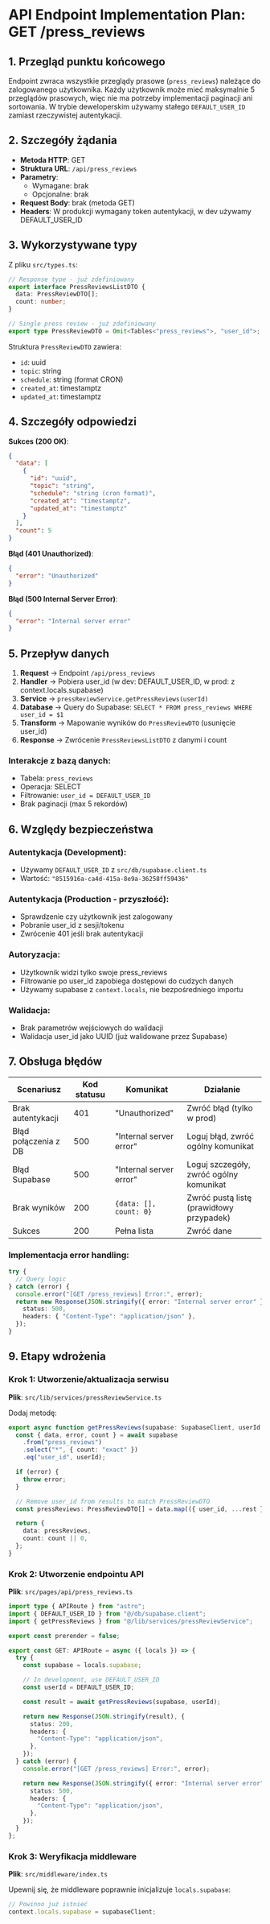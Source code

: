 # API Endpoint Implementation Plan: GET /press_reviews

## 1. Przegląd punktu końcowego

Endpoint zwraca wszystkie przeglądy prasowe (`press_reviews`) należące do zalogowanego użytkownika. Każdy użytkownik może mieć maksymalnie 5 przeglądów prasowych, więc nie ma potrzeby implementacji paginacji ani sortowania. W trybie deweloperskim używamy stałego `DEFAULT_USER_ID` zamiast rzeczywistej autentykacji.

## 2. Szczegóły żądania

- **Metoda HTTP**: GET
- **Struktura URL**: `/api/press_reviews`
- **Parametry**:
  - Wymagane: brak
  - Opcjonalne: brak
- **Request Body**: brak (metoda GET)
- **Headers**: W produkcji wymagany token autentykacji, w dev używamy DEFAULT_USER_ID

## 3. Wykorzystywane typy

Z pliku `src/types.ts`:

```typescript
// Response type - już zdefiniowany
export interface PressReviewsListDTO {
  data: PressReviewDTO[];
  count: number;
}

// Single press review - już zdefiniowany
export type PressReviewDTO = Omit<Tables<"press_reviews">, "user_id">;
```

Struktura `PressReviewDTO` zawiera:

- `id`: uuid
- `topic`: string
- `schedule`: string (format CRON)
- `created_at`: timestamptz
- `updated_at`: timestamptz

## 4. Szczegóły odpowiedzi

**Sukces (200 OK)**:

```json
{
  "data": [
    {
      "id": "uuid",
      "topic": "string",
      "schedule": "string (cron format)",
      "created_at": "timestamptz",
      "updated_at": "timestamptz"
    }
  ],
  "count": 5
}
```

**Błąd (401 Unauthorized)**:

```json
{
  "error": "Unauthorized"
}
```

**Błąd (500 Internal Server Error)**:

```json
{
  "error": "Internal server error"
}
```

## 5. Przepływ danych

1. **Request** → Endpoint `/api/press_reviews`
2. **Handler** → Pobiera user_id (w dev: DEFAULT_USER_ID, w prod: z context.locals.supabase)
3. **Service** → `pressReviewService.getPressReviews(userId)`
4. **Database** → Query do Supabase: `SELECT * FROM press_reviews WHERE user_id = $1`
5. **Transform** → Mapowanie wyników do `PressReviewDTO` (usunięcie user_id)
6. **Response** → Zwrócenie `PressReviewsListDTO` z danymi i count

### Interakcje z bazą danych:

- Tabela: `press_reviews`
- Operacja: SELECT
- Filtrowanie: `user_id = DEFAULT_USER_ID`
- Brak paginacji (max 5 rekordów)

## 6. Względy bezpieczeństwa

### Autentykacja (Development):

- Używamy `DEFAULT_USER_ID` z `src/db/supabase.client.ts`
- Wartość: `"8515916a-ca4d-415a-8e9a-36258ff59436"`

### Autentykacja (Production - przyszłość):

- Sprawdzenie czy użytkownik jest zalogowany
- Pobranie user_id z sesji/tokenu
- Zwrócenie 401 jeśli brak autentykacji

### Autoryzacja:

- Użytkownik widzi tylko swoje press_reviews
- Filtrowanie po user_id zapobiega dostępowi do cudzych danych
- Używamy supabase z `context.locals`, nie bezpośredniego importu

### Walidacja:

- Brak parametrów wejściowych do walidacji
- Walidacja user_id jako UUID (już walidowane przez Supabase)

## 7. Obsługa błędów

| Scenariusz           | Kod statusu | Komunikat               | Działanie                                |
| -------------------- | ----------- | ----------------------- | ---------------------------------------- |
| Brak autentykacji    | 401         | "Unauthorized"          | Zwróć błąd (tylko w prod)                |
| Błąd połączenia z DB | 500         | "Internal server error" | Loguj błąd, zwróć ogólny komunikat       |
| Błąd Supabase        | 500         | "Internal server error" | Loguj szczegóły, zwróć ogólny komunikat  |
| Brak wyników         | 200         | `{data: [], count: 0}`  | Zwróć pustą listę (prawidłowy przypadek) |
| Sukces               | 200         | Pełna lista             | Zwróć dane                               |

### Implementacja error handling:

```typescript
try {
  // Query logic
} catch (error) {
  console.error("[GET /press_reviews] Error:", error);
  return new Response(JSON.stringify({ error: "Internal server error" }), {
    status: 500,
    headers: { "Content-Type": "application/json" },
  });
}
```

## 9. Etapy wdrożenia

### Krok 1: Utworzenie/aktualizacja serwisu

**Plik**: `src/lib/services/pressReviewService.ts`

Dodaj metodę:

```typescript
export async function getPressReviews(supabase: SupabaseClient, userId: string): Promise<PressReviewsListDTO> {
  const { data, error, count } = await supabase
    .from("press_reviews")
    .select("*", { count: "exact" })
    .eq("user_id", userId);

  if (error) {
    throw error;
  }

  // Remove user_id from results to match PressReviewDTO
  const pressReviews: PressReviewDTO[] = data.map(({ user_id, ...rest }) => rest);

  return {
    data: pressReviews,
    count: count || 0,
  };
}
```

### Krok 2: Utworzenie endpointu API

**Plik**: `src/pages/api/press_reviews.ts`

```typescript
import type { APIRoute } from "astro";
import { DEFAULT_USER_ID } from "@/db/supabase.client";
import { getPressReviews } from "@/lib/services/pressReviewService";

export const prerender = false;

export const GET: APIRoute = async ({ locals }) => {
  try {
    const supabase = locals.supabase;

    // In development, use DEFAULT_USER_ID
    const userId = DEFAULT_USER_ID;

    const result = await getPressReviews(supabase, userId);

    return new Response(JSON.stringify(result), {
      status: 200,
      headers: {
        "Content-Type": "application/json",
      },
    });
  } catch (error) {
    console.error("[GET /press_reviews] Error:", error);

    return new Response(JSON.stringify({ error: "Internal server error" }), {
      status: 500,
      headers: {
        "Content-Type": "application/json",
      },
    });
  }
};
```

### Krok 3: Weryfikacja middleware

**Plik**: `src/middleware/index.ts`

Upewnij się, że middleware poprawnie inicjalizuje `locals.supabase`:

```typescript
// Powinno już istnieć
context.locals.supabase = supabaseClient;
```
